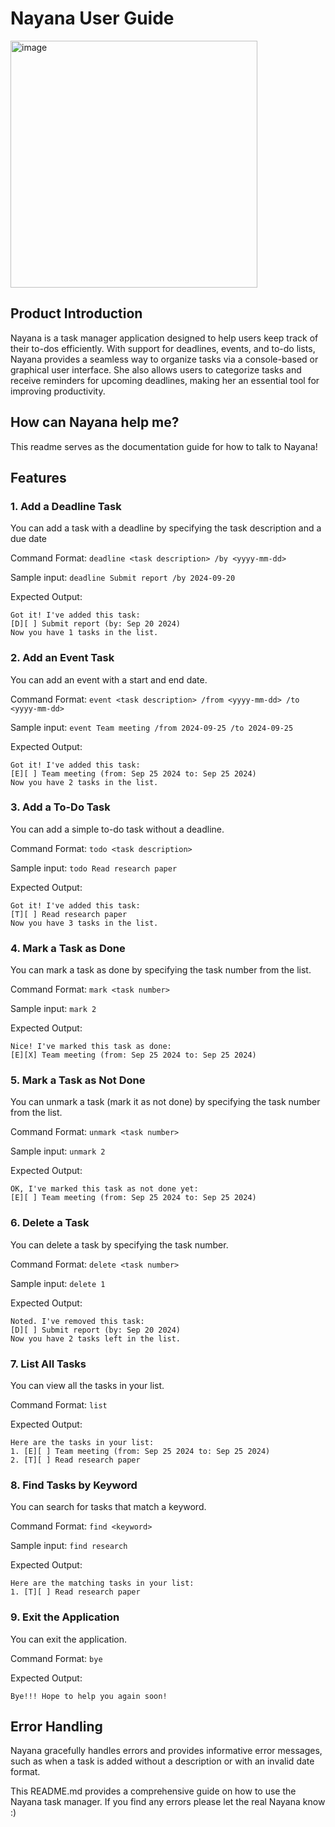 # Nayana User Guide

<img width="395" alt="image" src="https://github.com/user-attachments/assets/794a509e-f07c-43ba-b96a-58f21f68a1fd">

## Product Introduction

Nayana is a task manager application designed to help users keep track of their to-dos efficiently. 
With support for deadlines, events, and to-do lists, Nayana provides a seamless way to organize tasks via a 
console-based or graphical user interface. She also allows users to categorize tasks and receive reminders for upcoming 
deadlines, making her an essential tool for improving productivity.

## How can Nayana help me?
This readme serves as the documentation guide for how to talk to Nayana!

## Features

### 1. Add a Deadline Task
You can add a task with a deadline by specifying the task description and a due date

Command Format: `deadline <task description> /by <yyyy-mm-dd>`

Sample input: `deadline Submit report /by 2024-09-20`

Expected Output:
```
Got it! I've added this task:
[D][ ] Submit report (by: Sep 20 2024)
Now you have 1 tasks in the list.

```
### 2. Add an Event Task
You can add an event with a start and end date.

Command Format: `event <task description> /from <yyyy-mm-dd> /to <yyyy-mm-dd>`

Sample input: `event Team meeting /from 2024-09-25 /to 2024-09-25`

Expected Output:
```
Got it! I've added this task:
[E][ ] Team meeting (from: Sep 25 2024 to: Sep 25 2024)
Now you have 2 tasks in the list.

```
### 3. Add a To-Do Task
You can add a simple to-do task without a deadline.

Command Format: `todo <task description>`

Sample input: `todo Read research paper`

Expected Output:
```
Got it! I've added this task:
[T][ ] Read research paper
Now you have 3 tasks in the list.

```

### 4. Mark a Task as Done
You can mark a task as done by specifying the task number from the list.

Command Format: `mark <task number>`

Sample input: `mark 2`

Expected Output:
```
Nice! I've marked this task as done:
[E][X] Team meeting (from: Sep 25 2024 to: Sep 25 2024)

```

### 5. Mark a Task as Not Done
You can unmark a task (mark it as not done) by specifying the task number from the list.

Command Format: `unmark <task number>`

Sample input: `unmark 2`

Expected Output:
```
OK, I've marked this task as not done yet:
[E][ ] Team meeting (from: Sep 25 2024 to: Sep 25 2024)

```
### 6. Delete a Task
You can delete a task by specifying the task number.

Command Format: `delete <task number>`

Sample input: `delete 1`

Expected Output:
```
Noted. I've removed this task:
[D][ ] Submit report (by: Sep 20 2024)
Now you have 2 tasks left in the list.

```
### 7. List All Tasks
You can view all the tasks in your list.

Command Format: `list`

Expected Output:
```
Here are the tasks in your list:
1. [E][ ] Team meeting (from: Sep 25 2024 to: Sep 25 2024)
2. [T][ ] Read research paper

```

### 8. Find Tasks by Keyword
You can search for tasks that match a keyword.

Command Format: `find <keyword>`

Sample input: `find research`

Expected Output:
```
Here are the matching tasks in your list:
1. [T][ ] Read research paper

```
### 9. Exit the Application
You can exit the application.

Command Format: `bye`

Expected Output:
```
Bye!!! Hope to help you again soon!

```
## Error Handling
Nayana gracefully handles errors and provides informative error messages, such as when a task is added without a description or with an invalid date format.

This README.md provides a comprehensive guide on how to use the Nayana task manager. 
If you find any errors please let the real Nayana know :)
